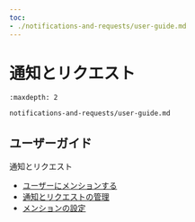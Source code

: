 ```yaml
---
toc:
- ./notifications-and-requests/user-guide.md
---
```

# 通知とリクエスト

```{toctree}
:maxdepth: 2

notifications-and-requests/user-guide.md
```

ユーザーガイド
-------------

通知とリクエスト


* [ユーザーにメンションする](./notifications-and-requests/user-guide/mentioning-users.md)
* [通知とリクエストの管理](./notifications-and-requests/user-guide/managing-notifications-and-requests.md)
* [メンションの設定](./notifications-and-requests/user-guide/configuring-mentions.md)
